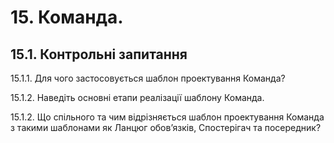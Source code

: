 # 15. Команда.

## 15.1.	Контрольні запитання

15.1.1.	Для чого застосовується шаблон проектування Команда?

15.1.2.	Наведіть основні етапи реалізації шаблону Команда.

15.1.2.	Що спільного та чим відрізняється шаблон проектування Команда з такими шаблонами як Ланцюг обов’язків, Спостерігач та посередник?


